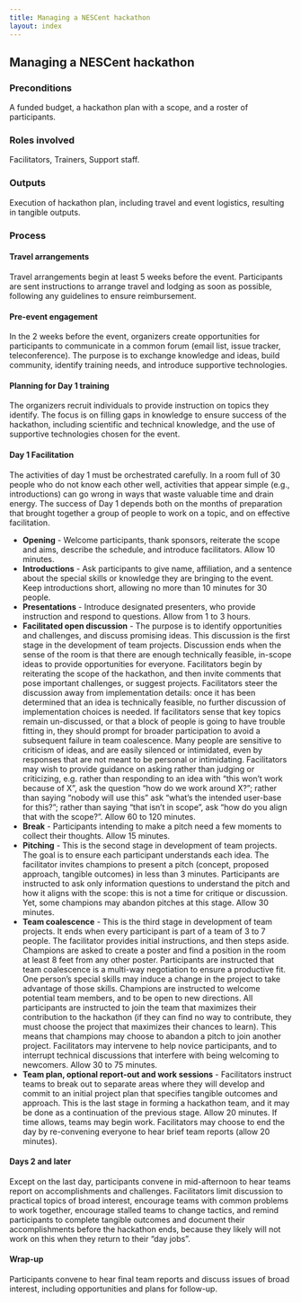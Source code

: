 ```yaml
---
title: Managing a NESCent hackathon
layout: index
---
```


## Managing a NESCent hackathon

### Preconditions

A funded budget, a hackathon plan with a scope, and a roster of participants. 

### Roles involved

Facilitators, Trainers, Support staff. 

### Outputs

Execution of hackathon plan, including travel and event logistics, resulting in tangible 
outputs.  

### Process

#### Travel arrangements 

Travel arrangements begin at least 5 weeks before the event. Participants are sent 
instructions to arrange travel and lodging as soon as possible, following any guidelines 
to ensure reimbursement. 

#### Pre-event engagement 

In the 2 weeks before the event, organizers create opportunities for participants to 
communicate in a common forum (email list, issue tracker, teleconference). The purpose is 
to exchange knowledge and ideas, build community, identify training needs, and introduce 
supportive technologies. 

#### Planning for Day 1 training

The organizers recruit individuals to provide instruction on topics they identify. The 
focus is on filling gaps in knowledge to ensure success of the hackathon, including 
scientific and technical knowledge, and the use of supportive technologies chosen for the 
event. 

#### Day 1 Facilitation

The activities of day 1 must be orchestrated carefully. In a room full of 30 people who do 
not know each other well, activities that appear simple (e.g., introductions) can go wrong 
in ways that waste valuable time and drain energy. The success of Day 1 depends both on 
the months of preparation that brought together a group of people to work on a topic, and 
on effective facilitation. 

- **Opening** - Welcome participants, thank sponsors, reiterate the scope and aims, 
  describe the schedule, and introduce facilitators. Allow 10 minutes.
- **Introductions** - Ask participants to give name, affiliation, and a sentence about the 
  special skills or knowledge they are bringing to the event. Keep introductions short, 
  allowing no more than 10 minutes for 30 people. 
- **Presentations** - Introduce designated presenters, who provide instruction and respond 
  to questions. Allow from 1 to 3 hours.  
- **Facilitated open discussion** -  The purpose is to identify opportunities and 
  challenges, and discuss promising ideas. This discussion is the first stage in the 
  development of team projects. Discussion ends when the sense of the room is that there 
  are enough technically feasible, in-scope ideas to provide opportunities for everyone. 
  Facilitators begin by reiterating the scope of the hackathon, and then invite comments 
  that pose important challenges, or suggest projects. Facilitators steer the discussion 
  away from implementation details: once it has been determined that an idea is 
  technically feasible, no further discussion of implementation choices is needed. If 
  facilitators sense that key topics remain un-discussed, or that a block of people is 
  going to have trouble fitting in, they should prompt for broader participation to avoid 
  a subsequent failure in team coalescence. Many people are sensitive to criticism of 
  ideas, and are easily silenced or intimidated, even by responses that are not meant to 
  be personal or intimidating. Facilitators may wish to provide guidance on asking rather 
  than judging or criticizing, e.g. rather than responding to an idea with “this won’t 
  work because of X”, ask the question “how do we work around X?”; rather than saying 
  “nobody will use this” ask “what’s the intended user-base for this?”; rather than saying 
  “that isn’t in scope”, ask “how do you align that with the scope?”.  Allow 60 to 120 
  minutes.  
- **Break** - Participants intending to make a pitch need a few moments to collect their 
  thoughts. Allow 15 minutes. 
- **Pitching** -  This is the second stage in development of team projects. The goal is to 
  ensure each participant understands each idea. The facilitator invites champions to 
  present a pitch (concept, proposed approach, tangible outcomes) in less than 3 minutes. 
  Participants are instructed to ask only information questions to understand the pitch 
  and how it aligns with the scope: this is not a time for critique or discussion.  Yet, 
  some champions may abandon pitches at this stage. Allow 30 minutes.   
- **Team coalescence** - This is the third stage in development of team projects. It ends 
  when every participant is part of a team of 3 to 7 people. The facilitator provides 
  initial instructions, and then steps aside. Champions are asked to create a poster and 
  find a position in the room at least 8 feet from any other poster. Participants are 
  instructed that team coalescence is a multi-way negotiation to ensure a productive fit. 
  One person’s special skills may induce a change in the project to take advantage of 
  those skills. Champions are instructed to welcome potential team members, and to be open 
  to new directions. All participants are instructed to join the team that maximizes their 
  contribution to the hackathon (if they can find no way to contribute, they must choose 
  the project that maximizes their chances to learn). This means that champions may choose 
  to abandon a pitch to join another project. Facilitators may intervene to help novice 
  participants, and to interrupt technical discussions that interfere with being welcoming 
  to newcomers. Allow 30 to 75 minutes.  
- **Team plan, optional report-out and work sessions** - Facilitators instruct teams to 
  break out to separate areas where they will develop and commit to an initial project 
  plan that specifies tangible outcomes and approach. This is the last stage in forming a 
  hackathon team, and it may be done as a continuation of the previous stage.  Allow 20 
  minutes. If time allows, teams may begin work. Facilitators may choose to end the day by 
  re-convening everyone to hear brief team reports (allow 20 minutes). 

#### Days 2 and later

Except on the last day, participants convene in mid-afternoon to hear teams report on 
accomplishments and challenges. Facilitators limit discussion to practical topics of broad 
interest, encourage teams with common problems to work together, encourage stalled teams 
to change tactics, and remind participants to complete tangible outcomes and document 
their accomplishments before the hackathon ends, because they likely will not work on this 
when they return to their “day jobs”. 

#### Wrap-up

Participants convene to hear final team reports and discuss issues of broad interest, 
including opportunities and plans for follow-up.  